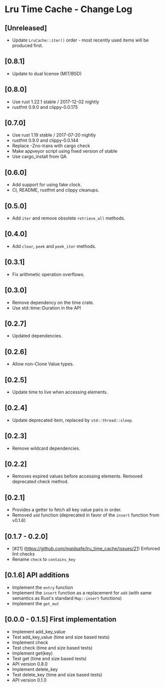 # Lru Time Cache - Change Log

## [Unreleased]

- Update `LruCache::iter()` order - most recently used items will be produced
  first.

## [0.8.1]
- Update to dual license (MIT/BSD)

## [0.8.0]
- Use rust 1.22.1 stable / 2017-12-02 nightly
- rustfmt 0.9.0 and clippy-0.0.175

## [0.7.0]
- Use rust 1.19 stable / 2017-07-20 nightly
- rustfmt 0.9.0 and clippy-0.0.144
- Replace -Zno-trans with cargo check
- Make appveyor script using fixed version of stable
- Use cargo_install from QA

## [0.6.0]
- Add support for using fake clock.
- CI, README, rustfmt and clippy cleanups.

## [0.5.0]
- Add `iter` and remove obsolete `retrieve_all` methods.

## [0.4.0]
- Add `clear`, `peek` and `peek_iter` methods.

## [0.3.1]
- Fix arithmetic operation overflows.

## [0.3.0]
- Remove dependency on the time crate.
- Use std::time::Duration in the API

## [0.2.7]
- Updated dependencies.

## [0.2.6]
- Allow non-Clone Value types.

## [0.2.5]
- Update time to live when accessing elements.

## [0.2.4]
- Update deprecated item, replaced by `std::thread::sleep`.

## [0.2.3]
- Remove wildcard dependencies.

## [0.2.2]
- Removes expired values before accessing elements. Removed deprecated check method.

## [0.2.1]
- Provides a getter to fetch all key value pairs in order.
- Removed `add` function (deprecated in favor of the `insert` function from v0.1.6)

## [0.1.7 - 0.2.0]
- [#21] (https://github.com/maidsafe/lru_time_cache/issues/21) Enforced lint checks
- Rename `check` to `contains_key`

## [0.1.6] API additions
- Implement the `entry` function
- Implement the `insert` function as a replacement for `add` (with same semantics as Rust's standard `Map::insert` functions)
- Implement the `get_mut`

## [0.0.0 - 0.1.5] First implementation
- Implement add_key_value
- Test add_key_value (time and size based tests)
- Implement check
- Test check (time and size based tests)
- Implement get(key)
- Test get (time and size based tests)
- API version 0.8.0
- Implement delete_key
- Test delete_key (time and size based tests)
- API version 0.1.0
